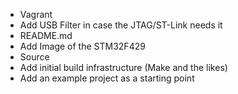 - Vagrant
 - Add USB Filter in case the JTAG/ST-Link needs it
- README.md
 - Add Image of the STM32F429
- Source
 - Add initial build infrastructure (Make and the likes)
 - Add an example project as a starting point
